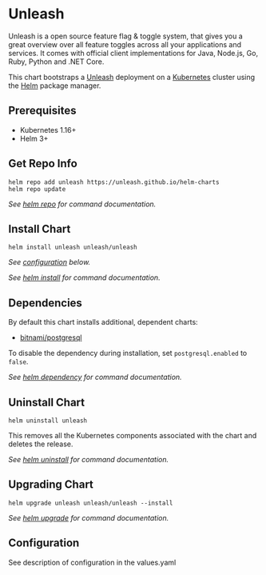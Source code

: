 # Unleash

Unleash is a open source feature flag & toggle system, that gives you a great overview over all feature toggles across all your applications and services. 
It comes with official client implementations for Java, Node.js, Go, Ruby, Python and .NET Core.

This chart bootstraps a [Unleash](https://github.com/Unleash/unleash) deployment on a [Kubernetes](http://kubernetes.io) cluster using the [Helm](https://helm.sh) package manager.

## Prerequisites

- Kubernetes 1.16+
- Helm 3+

## Get Repo Info

```console
helm repo add unleash https://unleash.github.io/helm-charts
helm repo update
```

_See [helm repo](https://helm.sh/docs/helm/helm_repo/) for command documentation._

## Install Chart

```console
helm install unleash unleash/unleash
```

_See [configuration](#configuration) below._

_See [helm install](https://helm.sh/docs/helm/helm_install/) for command documentation._

## Dependencies

By default this chart installs additional, dependent charts:

- [bitnami/postgresql](https://github.com/bitnami/charts/tree/master/bitnami/postgresql)

To disable the dependency during installation, set `postgresql.enabled` to `false`.

_See [helm dependency](https://helm.sh/docs/helm/helm_dependency/) for command documentation._

## Uninstall Chart

```console
helm uninstall unleash
```

This removes all the Kubernetes components associated with the chart and deletes the release.

_See [helm uninstall](https://helm.sh/docs/helm/helm_uninstall/) for command documentation._

## Upgrading Chart

```console
helm upgrade unleash unleash/unleash --install
```

_See [helm upgrade](https://helm.sh/docs/helm/helm_upgrade/) for command documentation._

## Configuration

See description of configuration in the values.yaml

